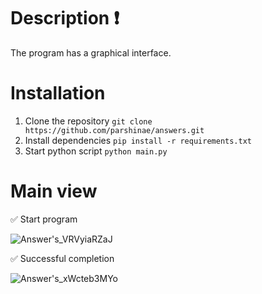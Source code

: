# Description ❗
The program has a graphical interface.
# Installation
1. Clone the repository
```git clone https://github.com/parshinae/answers.git```
2. Install dependencies
   `pip install -r requirements.txt`
3. Start python script
   `python main.py`
# Main view
✅ Start program

![Answer's_VRVyiaRZaJ](https://github.com/user-attachments/assets/c86e4511-d656-4ccd-b29d-e6aabb5ed1d8)

✅ Successful completion

![Answer's_xWcteb3MYo](https://github.com/user-attachments/assets/8ed099b5-049f-4f4f-bc41-d5d075f0aee0)


